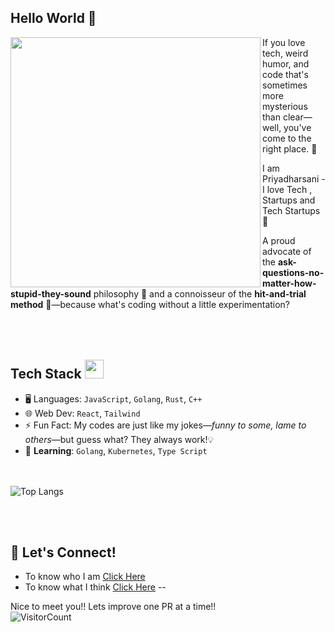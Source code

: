 ## Hello World 👾

<img align="left" src="https://github.com/anathayna/anathayna/blob/master/assets/pusheencode.gif" width="400">

If you love tech, weird humor, and code that's sometimes more mysterious than clear—well, you've come to the right place. 🙌

I am Priyadharsani - I love Tech , Startups and Tech Startups 🚀

A proud advocate of the **ask-questions-no-matter-how-stupid-they-sound** philosophy 🧐 and a connoisseur of the **hit-and-trial method** 🧪—because what's coding without a little experimentation?
<br></br> <br></br>

## Tech Stack </a><img src="https://media.giphy.com/media/WUlplcMpOCEmTGBtBW/giphy.gif" width="30">
- 🖥️ Languages: `JavaScript`, `Golang`, `Rust`, `C++`
- 🌐 Web Dev: `React`, `Tailwind`
- ⚡ Fun Fact: My codes are just like my jokes—*funny to some, lame to others*—but guess what? They always work!💡
- 🌱 **Learning**: `Golang`, `Kubernetes`, `Type Script`

<br> </br>
![Top Langs](https://github-readme-stats.vercel.app/api/top-langs/?username=PriyaD17&layout=compact&text_color=daf7dc&bg_color=151515)

<br> </br>
## 🤖 Let's Connect!
- To know who I am [Click Here](https://www.linkedin.com/in/priyadharsani-ganapathi-4521b5255/) 
- To know what I think [Click Here](https://x.com/priyad_g)
--

Nice to meet you!! Lets improve one PR at a time!! <br>
![VisitorCount](https://profile-counter.glitch.me/PriyaD17/count.svg)
